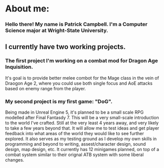 # About me:

### Hello there! My name is Patrick Campbell. I'm a Computer Science major at Wright-State University.

## I currently have two working projects.

### The first project I'm working on a combat mod for Dragon Age Inquisition. 
It's goal is to provide better melee combot for the Mage class in the vein of Draogon Age 2, where you could use both single focus and AoE attacks based on enemy range from the player.

### My second project is my first game: "DoG". 
Being made in Unreal Engine 5, it's planned to be a small scale RPG modelled after Final Fantasdy 7. This will be a very small-scale introduction to the world I've crafted. Still at the very least 4 years away, and very likely to take a few years beyond that. It will allow me to test ideas and get player feedback into what areas of the world they would like to see further explored. It also serves as my testing ground as I develop my own skills in programming and beyond to writing, assest/character design, sound design, map design, etc. It currently has 12 minigames planned, on top of a combat system similar to their orignal ATB system with some liberal changes.
